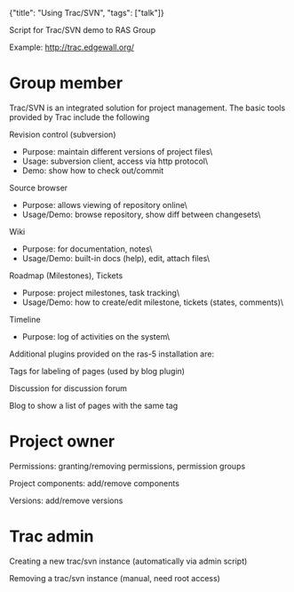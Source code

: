 {"title": "Using Trac/SVN", "tags": ["talk"]}

Script for Trac/SVN demo to RAS Group

Example: http://trac.edgewall.org/

# Group member
Trac/SVN is an integrated solution for project management. The basic tools provided by Trac include the following

Revision control (subversion)

 * Purpose: maintain different versions of project files\\
 * Usage: subversion client, access via http protocol\\
 * Demo: show how to check out/commit

Source browser

 * Purpose: allows viewing of repository online\\
 * Usage/Demo: browse repository, show diff between changesets\\

Wiki

 * Purpose: for documentation, notes\\
 * Usage/Demo: built-in docs (help), edit, attach files\\

Roadmap (Milestones), Tickets

 * Purpose: project milestones, task tracking\\
 * Usage/Demo: how to create/edit milestone, tickets (states, comments)\\

Timeline

 * Purpose: log of activities on the system\\

Additional plugins provided on the ras-5 installation are:

Tags for labeling of pages (used by blog plugin)

Discussion for discussion forum

Blog to show a list of pages with the same tag

# Project owner
Permissions: granting/removing permissions, permission groups

Project components: add/remove components

Versions: add/remove versions

# Trac admin
Creating a new trac/svn instance (automatically via admin script)

Removing a trac/svn instance (manual, need root access)
